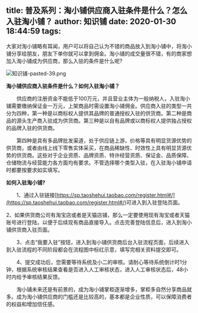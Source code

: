 title: 普及系列：淘小铺供应商入驻条件是什么？怎么入驻淘小铺？
author: 知识铺
date: 2020-01-30 18:44:59
tags:
---
大家对淘小铺略有耳闻，用户可以将自己认为不错的商品放入到淘小铺中，将淘小铺分享给朋友，朋友下单你就可以拿到佣金。淘小铺的成交量很不错，有的商家想加入淘小铺成为供应商，那么入驻的条件是什么呢?

![知识铺-pasted-39.png](https:\/\/blog.zshipu.com/txp/images/pasted-39.png)

**淘小铺供应商入驻条件是什么？如何入驻淘小铺？**

　　供应商的注册资金不能低于100万元，并且营业主体为一般纳税人，入驻淘小铺需要缴纳保证金一万元，上架商品时需设置淘小铺佣金。供应商入驻的类型一共分为四种，第一种是以商标权人提供其品牌的普通授权入驻的供货商。第二种是商品的源头生产商入驻成为供货商。第三种是以自有品牌或以商标权人提供独占授权的品牌入驻的供货商。

　　第四种是具有多品牌批发渠道，处于供应链上游，价格等具有明显货源优势的供货商，或者由线上线下零售实体采买，在商品稀缺性、时效性上具有明显货源优势的供货商。这些对于企业资质、品牌资质、特许经营资质、保证金、品质保障、仓储物流与经营能力各方面均有要求。不管选择哪个类型入驻，在入驻淘小铺申请时都要按要求如实填写。

**如何入驻淘小铺?**

　　1、通过入驻链接<u>[https://sp.taoshehui.taobao.com/register.html#/](https://sp.taoshehui.taobao.com/register.html#/)</u>可进入到入驻登陆页面。

2、如果供货商公司有淘宝店或者是天猫店铺，那么一定要使用现有淘宝或者天猫账号进行登陆，以便于后续现有商品直接导入。点击完善登陆信息后，进入到淘小铺供货商入驻页面。

　　3、点击“我要入驻”按钮，进入到淘小铺供货商后台入驻流程页面，后续进入到入驻流程的不同阶段都会在流程图中标红示意，填写完相关资料提交即可。

　　4、提交成功后，您需要等待系统及小二的审核。请耐心等待系统倒计时1分钟，根据系统审核结果查看是否进入人工审核状态，进入人工审核状态后，48小时内给予审核结果反馈。

　　淘小铺未来还是有前景的，成为淘小铺掌柜逐渐增多，掌柜多自然分享商品就多。成为淘小铺供应商的门槛还是比较高的，基本都是企业性质，可以保障消费者的权益和增加信任感。